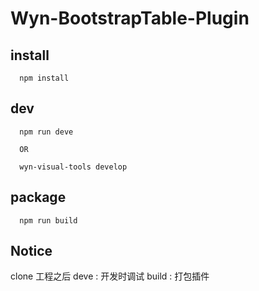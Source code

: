 # Wyn-BootstrapTable-Plugin

## install

```node
  npm install
```


## dev
```node
  npm run deve

  OR

  wyn-visual-tools develop
```

## package

```node
  npm run build
```

## Notice

clone 工程之后
deve : 开发时调试
build : 打包插件

